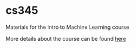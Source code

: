 # cs345
Materials for the Intro to Machine Learning course

More details about the course can be found [here](https://www.cs.colostate.edu/~cs345/yr2021fa/)
